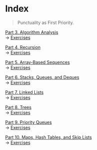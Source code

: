 # Index
> Punctuality as First Priority.

<div>
    <p>
        <a href="https://github.com/JoonHyeok-hozy-Kim/datastructure_and_algorithm_in_python/blob/main/Contents/Part03_Algorithm_Analysis/part3_00_algorithm_analysis.md">Part 3. Algorithm Analysis</a>
        <br/>
        → <a href="https://github.com/JoonHyeok-hozy-Kim/datastructure_and_algorithm_in_python/blob/main/Contents/Part03_Algorithm_Analysis/part3_5_excercises.md">Exercises</a>    
    </p>
</div>
<div>
    <p>
        <a href="https://github.com/JoonHyeok-hozy-Kim/datastructure_and_algorithm_in_python/blob/main/Contents/Part04_Recursion/part4_00_recursion.md">Part 4. Recursion</a>
        <br/>
        → <a href="https://github.com/JoonHyeok-hozy-Kim/datastructure_and_algorithm_in_python/blob/main/Contents/Part04_Recursion/part4_7_exercises.md">Exercises</a>    
    </p>
</div>
<div>
    <p>
        <a href="https://github.com/JoonHyeok-hozy-Kim/datastructure_and_algorithm_in_python/blob/main/Contents/Part05_Array_Based_Sequences/part05_00_array_based_sequences.md">Part 5. Array-Based Sequences</a>
        <br/>
        → <a href="https://github.com/JoonHyeok-hozy-Kim/datastructure_and_algorithm_in_python/blob/main/Contents/Part05_Array_Based_Sequences/part05_07_exercises.md">Exercises</a>    
    </p>
</div>
<div>
    <p>
        <a href="https://github.com/JoonHyeok-hozy-Kim/datastructure_and_algorithm_in_python/blob/main/Contents/Part06_Stacks_Queues_and_Deques/part06_00_stacks_queues_and_deques.md">Part 6. Stacks, Queues, and Deques</a>
        <br/>
        → <a href="https://github.com/JoonHyeok-hozy-Kim/datastructure_and_algorithm_in_python/blob/main/Contents/Part06_Stacks_Queues_and_Deques/part06_04_exercises.md">Exercises</a>
    </p>
</div>
<div>
    <p>
        <a href="https://github.com/JoonHyeok-hozy-Kim/datastructure_and_algorithm_in_python/blob/main/Contents/Part07_Linked_LIsts/part07_00_linked_lists.md">Part 7. Linked Lists</a>
        <br/>
        → <a href="https://github.com/JoonHyeok-hozy-Kim/datastructure_and_algorithm_in_python/blob/main/Contents/Part07_Linked_LIsts/part07_08_exercises.md">Exercises</a>
    </p>
</div>
<div>
    <p>
        <a href="https://github.com/JoonHyeok-hozy-Kim/datastructure_and_algorithm_in_python/blob/main/Contents/Part08_Trees/part08_00_trees.md">Part 8. Trees</a>
        <br/>
        → <a href="https://github.com/JoonHyeok-hozy-Kim/datastructure_and_algorithm_in_python/blob/main/Contents/Part08_Trees/part08_06_exercises.md">Exercises</a>
    </p>
</div>
<div>
    <p>
        <a href="https://github.com/JoonHyeok-hozy-Kim/datastructure_and_algorithm_in_python/blob/main/Contents/Part09_Priority_Queues/part09_00_priority_queues.md">Part 9. Priority Queues</a>
        <br/>
        → <a href="https://github.com/JoonHyeok-hozy-Kim/datastructure_and_algorithm_in_python/blob/main/Contents/Part09_Priority_Queues/part09_06_exercises.md">Exercises</a>
    </p>
</div>
<div>
    <p>
        <a href="https://github.com/JoonHyeok-hozy-Kim/datastructure_and_algorithm_in_python/blob/main/Contents/Part10_Maps_Hash_Tables_and_Skip_Lists/part10_00_maps_hash_tables_and_skip_lists.md">Part 10. Maps, Hash Tables, and Skip Lists</a>
        <br/>
        → <a href="https://github.com/JoonHyeok-hozy-Kim/datastructure_and_algorithm_in_python/blob/main/Contents/Part10_Maps_Hash_Tables_and_Skip_Lists/part10_06_exercises.md">Exercises</a>
    </p>
</div>